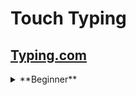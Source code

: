 # Touch Typing
## [Typing.com](https://www.typing.com/)
<details>
<summary>**Beginner**</summary>
- [x] [J, F and Space](https://www.typing.com/student/lessons/359/j-f-and-space)
- [x] [U, R and K Keys](https://www.typing.com/student/lessons/360/u-r-and-k-keys)
- [x] [D, E, and I Keys](https://www.typing.com/student/lessons/361/d-e-and-i-keys)
- [x] [C, G, and N Keys](https://www.typing.com/student/lessons/363/c-g-and-n-keys)
- [x] [Beginner Review 1](https://www.typing.com/student/lessons/382/beginner-review-1)
- [x] [T, S, and L Keys](https://www.typing.com/student/lessons/366/t-s-and-l-keys)
- [x] [O, B, and A Keys](https://www.typing.com/student/lessons/367/o-b-and-a-keys)
- [x] [V, H, and M Keys](https://www.typing.com/student/lessons/368/v-h-and-m-keys)
- [x] [Period and Comma](https://www.typing.com/student/lessons/369/period-and-comma)
- [ ] [Beginner Review 2](https://www.typing.com/student/lessons/383/beginner-review-2)
- [ ] [W, X, and ; Keys](https://www.typing.com/student/lessons/370/w-x-and-keys)
- [ ] [Q, Y, and P Keys](https://www.typing.com/student/lessons/371/q-y-and-p-keys)
- [ ] [Z and Enter Keys](https://www.typing.com/student/lessons/372/z-and-enter-keys)
- [ ] [Beginner Wrap Up](https://www.typing.com/student/lessons/324/beginner-wrap-up)
</details>

